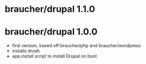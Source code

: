 # braucher/drupal 1.1.0

# braucher/drupal 1.0.0
  - first version, based off braucher/php and braucher/wordpress
  - installs drush
  - app.install script to install Drupal on boot
